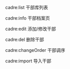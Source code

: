 

cadre:list  干部库列表

cadre:info  干部档案页

cadre:edit   添加/修改干部

cadre:del   删除干部

cadre:changeOrder   干部调序

cadre:import   导入干部